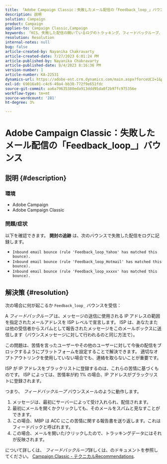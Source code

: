 ```yaml
---
title: 「Adobe Campaign Classic：失敗したメール配信の「Feedback_loop_」バウンス」
description: 説明
solution: Campaign
product: Campaign
applies-to: Campaign Classic,Campaign
keywords: 「KCS、失敗した配信の開いているログのトラッキング、フィードバックループ、インバウンド E メールバウンス、ACC、」
resolution: Resolution
internal-notes: null
bug: false
article-created-by: Nayanika Chakravarty
article-created-date: 7/27/2023 6:01:24 PM
article-published-by: Nayanika Chakravarty
article-published-date: 8/4/2023 8:16:36 PM
version-number: 1
article-number: KA-22531
dynamics-url: https://adobe-ent.crm.dynamics.com/main.aspx?forceUCI=1&pagetype=entityrecord&etn=knowledgearticle&id=ede15597-a72c-ee11-bdf4-6045bd006149
exl-id: 69016a91-c4c6-49a4-bb30-772f9e651fdc
source-git-commit: aa6a79635380eda913ddd95da0f2b97fc975356e
workflow-type: tm+mt
source-wordcount: '281'
ht-degree: 3%

---
```


# Adobe Campaign Classic：失敗したメール配信の「Feedback_loop_」バウンス

## 説明 {#description}


### 環境

- Adobe Campaign
- Adobe Campaign Classic


### 問題/症状

以下を確認できます。 <b>開封の追跡</b> は、次のバウンスで失敗した配信をログに記録します。

- `Inbound email bounce (rule 'Feedback_loop_Yahoo' has matched this bounce).`
- `Inbound email bounce (rule 'Feedback_loop_Hotmail' has matched this bounce).`
- `Inbound email bounce (rule 'Feedback_loop_xxxxx' has matched this bounce).`



## 解決策 {#resolution}


次の場合に何が起こるか `Feedback_loop_` バウンスを受信：

A *フィードバックループ* は、メッセージの送信に使用される IP アドレスの範囲を指定されたメールアドレスを ISP レベルで宣言します。 ISP は、あなたまたは他の受信者からスパムとして報告されたメッセージをこのメールボックスに送信します（バウンスメッセージに対して行われるのと同じ方法で）。

この問題は、苦情を言ったユーザーやその他のユーザーに対して今後の配信をブロックするようにプラットフォームを設定することで解決できます。 適切なオプトアウトリンクを使用していない場合でも、連絡を取らないことが重要です。

ISP が IP アドレスをブラックリストに登録するのは、これらの苦情に基づくものです。 ISP によっては、苦情率が約 1% の場合、IP アドレスがブラックリストに登録されます。

つまり、 *フィードバックループ* バウンスメールのように動作します。

1. メッセージは、最初にサーバーによって受け入れられ、配信されます。
2. 最初にメールを開くかクリックしても、そのメールをスパムと見なすことができます。
3. この場合、MBP は ACC にこの苦情に関する報告書を送り返します。これはフィードバックと呼ばれます。
4. この場合、メールを開いた/クリックしたので、トラッキングデータにはそれが反映されます。


について詳しくは、 *フィードバックループ*&#x200B;詳しくは、のドキュメントを参照してください。 [Campaign Classic - テクニカルRecommendations](https://experienceleague.adobe.com/docs/deliverability-learn/deliverability-best-practice-guide/additional-resources/campaign/acc-technical-recommendations.html?lang=en#feedback-loop-acc).
